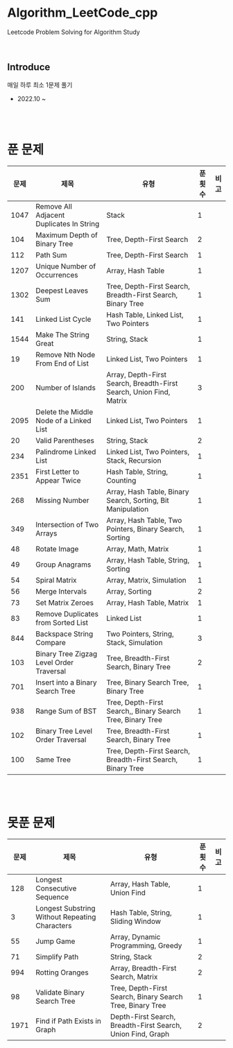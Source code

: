 # Algorithm_LeetCode_cpp

Leetcode Problem Solving for Algorithm Study 

<br/>

## Introduce

매일 하루 최소 1문제 풀기
- 2022.10 ~

<br/>
<br/>

# 푼 문제

|문제|제목|유형|푼 횟수|비고|
|------|---|---|---|---|
|1047|Remove All Adjacent Duplicates In String|Stack|1||
|104|Maximum Depth of Binary Tree|Tree, Depth-First Search|2||
|112|Path Sum|Tree, Depth-First Search|1||
|1207|Unique Number of Occurrences|Array, Hash Table|1||
|1302|Deepest Leaves Sum|Tree, Depth-First Search, Breadth-First Search, Binary Tree|1||
|141|Linked List Cycle|Hash Table, Linked List, Two Pointers|1||
|1544|Make The String Great|String, Stack|1||
|19|Remove Nth Node From End of List|Linked List, Two Pointers|1||
|200|Number of Islands|Array, Depth-First Search, Breadth-First Search, Union Find, Matrix|3||
|2095|Delete the Middle Node of a Linked List|Linked List, Two Pointers|1||
|20|Valid Parentheses|String, Stack|2||
|234|Palindrome Linked List|Linked List, Two Pointers, Stack, Recursion|1||
|2351|First Letter to Appear Twice|Hash Table, String, Counting|1||
|268|Missing Number|Array, Hash Table, Binary Search, Sorting, Bit Manipulation|1||
|349|Intersection of Two Arrays|Array, Hash Table, Two Pointers, Binary Search, Sorting|1||
|48|Rotate Image|Array, Math, Matrix|1||
|49|Group Anagrams|Array, Hash Table, String, Sorting|1||
|54|Spiral Matrix|Array, Matrix, Simulation|1||
|56|Merge Intervals|Array, Sorting|2||
|73|Set Matrix Zeroes|Array, Hash Table, Matrix|1||
|83|Remove Duplicates from Sorted List|Linked List|1||
|844|Backspace String Compare|Two Pointers, String, Stack, Simulation|3||
|103|Binary Tree Zigzag Level Order Traversal|Tree, Breadth-First Search, Binary Tree|2||
|701|Insert into a Binary Search Tree|Tree, Binary Search Tree, Binary Tree|1||
|938|Range Sum of BST|Tree, Depth-First Search,, Binary Search Tree, Binary Tree|1||
|102|Binary Tree Level Order Traversal|Tree, Breadth-First Search, Binary Tree|1||
|100|Same Tree|Tree, Depth-First Search, Breadth-First Search, Binary Tree|1||

<br/>
<br/>

# 못푼 문제

|문제|제목|유형|푼 횟수|비고|
|------|---|---|---|---|
|128|Longest Consecutive Sequence|Array, Hash Table, Union Find|1||
|3|Longest Substring Without Repeating Characters|Hash Table, String, Sliding Window|1||
|55|Jump Game|Array, Dynamic Programming, Greedy|1||
|71|Simplify Path|String, Stack|2||
|994|Rotting Oranges|Array, Breadth-First Search, Matrix|2||
|98|Validate Binary Search Tree|Tree, Depth-First Search, Binary Search Tree, Binary Tree|1||
|1971|Find if Path Exists in Graph|Depth-First Search, Breadth-First Search, Union Find, Graph|2||